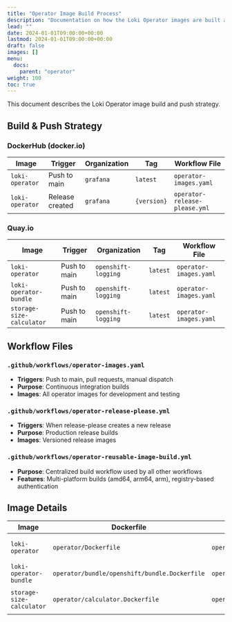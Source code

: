 ```yaml
---
title: "Operator Image Build Process"
description: "Documentation on how the Loki Operator images are built and pushed"
lead: ""
date: 2024-01-01T09:00:00+00:00
lastmod: 2024-01-01T09:00:00+00:00
draft: false
images: []
menu:
  docs:
    parent: "operator"
weight: 100
toc: true
---
```


This document describes the Loki Operator image build and push strategy.

## Build & Push Strategy

### DockerHub (docker.io)

| Image | Trigger | Organization | Tag | Workflow File |
|-------|---------|-------------|-----|---------------|
| `loki-operator` | Push to main | `grafana` | `latest` | `operator-images.yaml` |
| `loki-operator` | Release created | `grafana` | `{version}` | `operator-release-please.yml` |

### Quay.io

| Image | Trigger | Organization | Tag | Workflow File |
|-------|---------|-------------|-----|---------------|
| `loki-operator` | Push to main | `openshift-logging` | `latest` | `operator-images.yaml` |
| `loki-operator-bundle` | Push to main | `openshift-logging` | `latest` | `operator-images.yaml` |
| `storage-size-calculator` | Push to main | `openshift-logging` | `latest` | `operator-images.yaml` |

## Workflow Files

### `.github/workflows/operator-images.yaml`

- **Triggers**: Push to main, pull requests, manual dispatch
- **Purpose**: Continuous integration builds
- **Images**: All operator images for development and testing

### `.github/workflows/operator-release-please.yml`

- **Triggers**: When release-please creates a new release
- **Purpose**: Production release builds
- **Images**: Versioned release images

### `.github/workflows/operator-reusable-image-build.yml`

- **Purpose**: Centralized build workflow used by all other workflows
- **Features**: Multi-platform builds (amd64, arm64, arm), registry-based authentication

## Image Details

| Image | Dockerfile | Context | Purpose |
|-------|------------|---------|---------|
| `loki-operator` | `operator/Dockerfile` | `operator/` | Main operator binary |
| `loki-operator-bundle` | `operator/bundle/openshift/bundle.Dockerfile` | `operator/bundle/openshift/` | OpenShift bundle |
| `storage-size-calculator` | `operator/calculator.Dockerfile` | `operator/` | Storage calculator utility |
